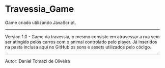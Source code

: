 # Travessia_Game
Game criado utilizando JavaScript.
***************************************************
Version 1.0 - Game da travessia, o mesmo consiste em atravessar a rua sem ser atingido pelos carros com o animal controlado pelo player.
Já inseridos na pasta inclusa aqui no GitHub os sons e assets utilizados pelo código.
****
Autor: Daniel Tomazi de Oliveira
